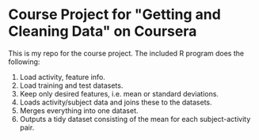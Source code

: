 # Course Project for "Getting and Cleaning Data" on Coursera

This is my repo for the course project. The included R program does the following:

1. Load activity, feature info.
2. Load training and test datasets.
3. Keep only desired features, i.e. mean or standard deviations.
4. Loads activity/subject data and joins these to the datasets.
5. Merges everything into one dataset.
6. Outputs a tidy dataset consisting of the mean for each subject-activity pair.
